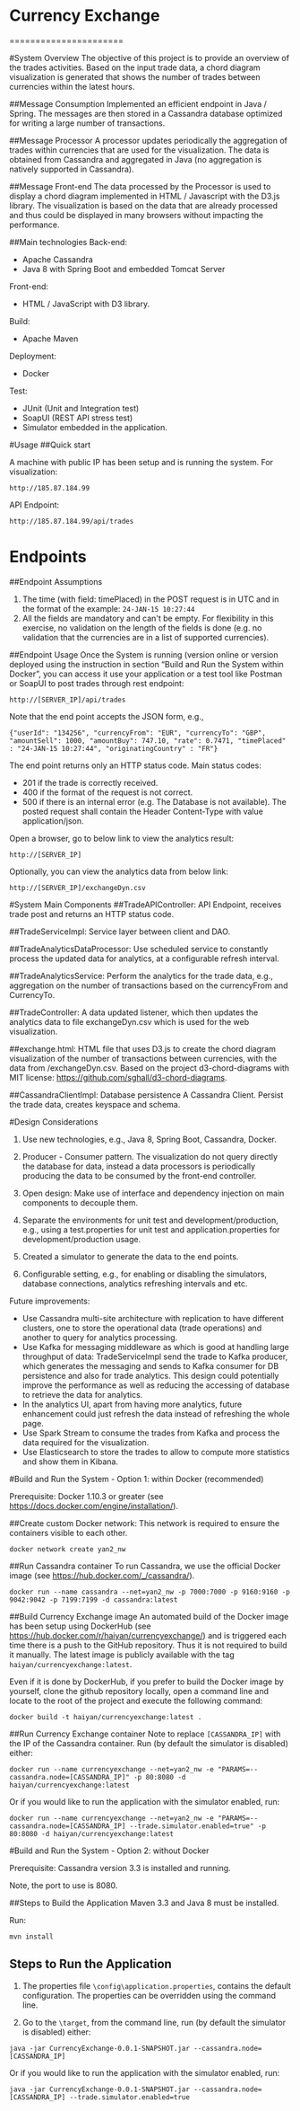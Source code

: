 # Currency Exchange 
======================

#System Overview
The objective of this project is to provide an overview of the trades activities. Based on the input trade data, a chord diagram visualization is generated that shows the number of trades between currencies within the latest hours.

##Message Consumption
Implemented an efficient endpoint in Java / Spring. The messages are then stored in a Cassandra database optimized for writing a large number of transactions.

##Message Processor
A processor updates periodically the aggregation of trades within currencies that are used for the visualization. The data is obtained from Cassandra and aggregated in Java (no aggregation is natively supported in Cassandra).

##Message Front-end
The data processed by the Processor is used to display a chord diagram implemented in HTML / Javascript with the D3.js library. The visualization is based on the data that are already processed and thus could be displayed in many browsers without impacting the performance.


##Main technologies
Back-end:
* Apache Cassandra
* Java 8 with Spring Boot and embedded Tomcat Server

Front-end:
* HTML / JavaScript with D3 library.

Build:
* Apache Maven

Deployment:
* Docker

Test:
* JUnit (Unit and Integration test)
* SoapUI (REST API stress test)
* Simulator embedded in the application.

#Usage
##Quick start

A machine with public IP has been setup and is running the system.
For visualization:
```
http://185.87.184.99
```

API Endpoint:
```
http://185.87.184.99/api/trades
```
# Endpoints

##Endpoint Assumptions
1. The time (with field: timePlaced) in the POST request is in UTC and in the format of the example: ```24-JAN-15 10:27:44```
2. All the fields are mandatory and can't be empty. For flexibility in this exercise, no validation on the length of the fields is done (e.g. no validation that the currencies are in a list of supported currencies).

##Endpoint Usage
Once the System is running (version online or version deployed using the instruction in section “Build and Run the System within Docker”, you can access it use your application or a test tool like Postman or SoapUI to post trades through rest endpoint: 
```
http://[SERVER_IP]/api/trades
```
Note that the end point accepts the JSON form, e.g.,
```
{"userId": "134256", "currencyFrom": "EUR", "currencyTo": "GBP", "amountSell": 1000, "amountBuy": 747.10, "rate": 0.7471, "timePlaced" : "24-JAN-15 10:27:44", "originatingCountry" : "FR"}
```
The end point returns only an HTTP status code. Main status codes:
  * 201 if the trade is correctly received.
  * 400 if the format of the request is not correct.
  * 500 if there is an internal error (e.g. The Database is not available).
The posted request shall contain the Header Content-Type with value application/json.


Open a browser, go to below link to view the analytics result:
```
http://[SERVER_IP]
```

Optionally, you can view the analytics data from below link:
```
http://[SERVER_IP]/exchangeDyn.csv
```


#System Main Components
##TradeAPIController: 
API Endpoint, receives trade post and returns an HTTP status code. 
  
##TradeServiceImpl:
Service layer between client and DAO. 

##TradeAnalyticsDataProcessor: 
Use scheduled service to constantly process the updated data for analytics, at a configurable refresh interval.

##TradeAnalyticsService: 
Perform the analytics for the trade data, e.g., aggregation on the number of transactions based on the currencyFrom and CurrencyTo.

##TradeController: 
A data updated listener, which then updates the analytics data to file exchangeDyn.csv which is used for the web visualization.

##exchange.html: 
HTML file that uses D3.js to create the chord diagram visualization of the number of transactions between currencies, with the data from /exchangeDyn.csv.
Based on the project d3-chord-diagrams with MIT license: https://github.com/sghall/d3-chord-diagrams.

##CassandraClientImpl: Database persistence
A Cassandra Client. Persist the trade data, creates keyspace and schema.


#Design Considerations
1. Use new technologies, e.g., Java 8, Spring Boot, Cassandra, Docker. 
2. Producer - Consumer pattern. The visualization do not query directly the database for data, instead a data processors is periodically producing the data to be consumed by the front-end controller. 
3. Open design: Make use of interface and dependency injection on main components to decouple them.
    
4. Separate the environments for unit test and development/production, e.g., using a test.properties for unit test and application.properties for development/production usage.

5. Created a simulator to generate the data to the end points.

6. Configurable setting, e.g., for enabling or disabling the simulators, database connections, analytics refreshing intervals and etc.

Future improvements:
* Use Cassandra multi-site architecture with replication to have different clusters, one to store the operational data (trade operations) and another to query for analytics processing.
* Use Kafka for messaging middleware as which is good at handling large throughput of data: TradeServiceImpl send the trade to Kafka producer, which generates the messaging and sends to Kafka consumer for DB persistence and also for trade analytics. This design could potentially improve the performance as well as reducing the accessing of database to retrieve the data for analytics.
* In the analytics UI, apart from having more analytics, future enhancement could just refresh the data instead of refreshing the whole page.
* Use Spark Stream to consume the trades from Kafka and process the data required for the visualization.
* Use Elasticsearch to store the trades to allow to compute more statistics and show them in Kibana.




#Build and Run the System - Option 1: within Docker (recommended)

Prerequisite: Docker 1.10.3 or greater (see https://docs.docker.com/engine/installation/).

##Create custom Docker network:
This network is required to ensure the containers visible to each other.

```
docker network create yan2_nw
```

##Run Cassandra container
To run Cassandra, we use the official Docker image (see https://hub.docker.com/_/cassandra/).

```
docker run --name cassandra --net=yan2_nw -p 7000:7000 -p 9160:9160 -p 9042:9042 -p 7199:7199 -d cassandra:latest
```

##Build Currency Exchange image
An automated build of the Docker image has been setup using DockerHub (see https://hub.docker.com/r/haiyan/currencyexchange/) and is triggered each time there is a push to the GitHub repository. Thus it is not required to build it manually. The latest image is publicly available with the tag ```haiyan/currencyexchange:latest```.

Even if it is done by DockerHub, if you prefer to build the Docker image by yourself, clone the github repository locally, open a command line and locate to the root of the project and execute the following command:
```
docker build -t haiyan/currencyexchange:latest .
```

##Run Currency Exchange container
Note to replace ```[CASSANDRA_IP]``` with the IP of the Cassandra container.
Run (by default the simulator is disabled) either:
```
docker run --name currencyexchange --net=yan2_nw -e "PARAMS=--cassandra.node=[CASSANDRA_IP]" -p 80:8080 -d haiyan/currencyexchange:latest
```
Or if you would like to run the application with the simulator enabled, run:
```
docker run --name currencyexchange --net=yan2_nw -e "PARAMS=--cassandra.node=[CASSANDRA_IP] --trade.simulator.enabled=true" -p 80:8080 -d haiyan/currencyexchange:latest
```


#Build and Run the System - Option 2: without Docker

Prerequisite: Cassandra version 3.3 is installed and running.

Note, the port to use is 8080.

##Steps to Build the Application
Maven 3.3 and Java 8 must be installed.

Run:
```
mvn install
```

## Steps to Run the Application

1. The properties file ```\config\application.properties```, contains the default configuration. The properties can be overridden using the command line.

2. Go to the ```\target```, from the command line, run (by default the simulator is disabled) either:
```
java -jar CurrencyExchange-0.0.1-SNAPSHOT.jar --cassandra.node=[CASSANDRA_IP]
```
Or if you would like to run the application with the simulator enabled, run:
```
java -jar CurrencyExchange-0.0.1-SNAPSHOT.jar --cassandra.node=[CASSANDRA_IP] --trade.simulator.enabled=true
```



